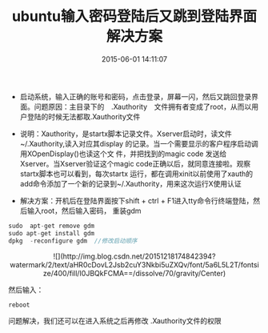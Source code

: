 ﻿---
title: ' ubuntu输入密码登陆后又跳到登陆界面解决方案'
date: 2015-06-01 14:11:07
tags: ubuntu
categories: ubuntu
---

- 启动系统，输入正确的账号和密码，点击登录，屏幕一闪，然后又跳回登录界面。问题原因：主目录下的　.Xauthority　文件拥有者变成了root，从而以用户登陆的时候无法都取.Xauthority文件

- 说明：Xauthority，是startx脚本记录文件。Xserver启动时，读文件~/.Xauthority,读入对应其display 的记录。当一个需要显示的客户程序启动调用XOpenDisplay()也读这个文 件，并把找到的magic code 发送给 Xserver。当Xserver验证这个magic code正确以后，就同意连接啦。观察startx脚本也可以看到，每次startx 运行，都在调用xinit以前使用了xauth的add命令添加了一个新的记录到~/.Xauthority，用来这次运行X使用认证

- 解决方案：开机后在登陆界面按下shift + ctrl + F1进入tty命令行终端登陆，然后输入root，然后输入密码， 重装gdm 
```cpp
sudo  apt-get remove gdm  
sudo apt-get install gdm  
dpkg  -reconfigure gdm  //修改启动顺序
```

<!-- more -->

<center>![](http://img.blog.csdn.net/20151218174842394?watermark/2/text/aHR0cDovL2Jsb2cuY3Nkbi5uZXQv/font/5a6L5L2T/fontsize/400/fill/I0JBQkFCMA==/dissolve/70/gravity/Center)</center>

然后输入：

```cpp
reboot  
```

 问题解决，我们还可以在进入系统之后再修改 .Xauthority文件的权限